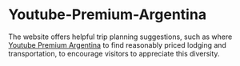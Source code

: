 # Youtube-Premium-Argentina
The website offers helpful trip planning  suggestions, such as where <a href="https://vpnwiki.com/en/youtube-premium">Youtube Premium Argentina</a> to find reasonably priced lodging and transportation, to encourage visitors to appreciate this diversity. 
